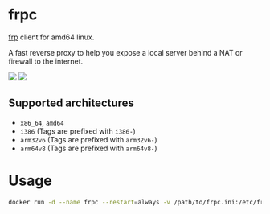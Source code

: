 # frpc
[frp](https://github.com/fatedier/frp) client for amd64 linux.

A fast reverse proxy to help you expose a local server behind a NAT or firewall to the internet.

[![](https://images.microbadger.com/badges/image/leonismoe/frpc.svg)](https://microbadger.com/images/leonismoe/frpc) [![](https://images.microbadger.com/badges/version/leonismoe/frpc.svg)](https://microbadger.com/images/leonismoe/frpc)

## Supported architectures
* `x86_64`, `amd64`
* `i386` (Tags are prefixed with `i386-`)
* `arm32v6` (Tags are prefixed with `arm32v6-`)
* `arm64v8` (Tags are prefixed with `arm64v8-`)

# Usage
``` sh
docker run -d --name frpc --restart=always -v /path/to/frpc.ini:/etc/frpc.ini leonismoe/frpc
```
